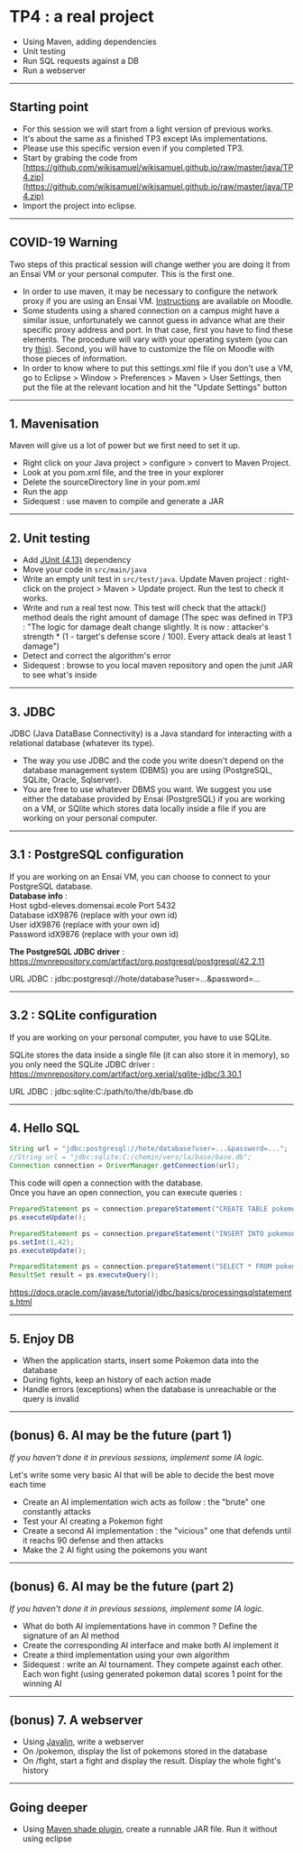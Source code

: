 # TP4 : a real project
<!-- .slide: data-state="no-toc-progress" class="no-toc-progress" -->
* Using Maven, adding dependencies
* Unit testing
* Run SQL requests against a DB
* Run a webserver

----

## Starting point
<!-- .slide: data-state="no-toc-progress" class="no-toc-progress" -->
* For this session we will start from a light version of previous works.
* It's about the same as a finished TP3 except IAs implementations.
* Please use this specific version even if you completed TP3.
* Start by grabing the code from [https://github.com/wikisamuel/wikisamuel.github.io/raw/master/java/TP4.zip](https://github.com/wikisamuel/wikisamuel.github.io/raw/master/java/TP4.zip)   
* Import the project into eclipse.

----

## COVID-19 Warning
<!-- .slide: data-state="no-toc-progress" class="no-toc-progress" -->
Two steps of this practical session will change wether you are doing it from an Ensai VM or your personal computer. This is the first one.

* In order to use maven, it may be necessary to configure the network proxy if you are using an Ensai VM. [Instructions](https://foad-moodle.ensai.fr/course/view.php?id=31) are available on Moodle.
* Some students using a shared connection on a campus might have a similar issue, unfortunately we cannot guess in advance what are their specific proxy address and port. In that case, first you have to find these elements. The procedure will vary with your operating system (you can try [this](https://helpdeskgeek.com/networking/internet-connection-problem-proxy-settings/)). Second, you will have to customize the file on Moodle with those pieces of information.
* In order to know where to put this settings.xml file if you don't use a VM, go to Eclipse > Window > Preferences > Maven > User Settings, then put the file at the relevant location and hit the "Update Settings" button

----

## 1. Mavenisation
<!-- .slide: data-state="no-toc-progress" class="no-toc-progress" -->  
Maven will give us a lot of power but we first need to set it up.  

* Right click on your Java project > configure > convert to Maven Project.
* Look at you pom.xml file, and the tree in your explorer
* Delete the sourceDirectory line in your pom.xml
* Run the app
* Sidequest : use maven to compile and generate a JAR

----

## 2. Unit testing
<!-- .slide: data-state="no-toc-progress" class="no-toc-progress" -->  
* Add [JUnit (4.13)](https://mvnrepository.com/artifact/junit/junit/4.13) dependency
* Move your code in `src/main/java`
* Write an empty unit test in `src/test/java`. Update Maven project : right-click on the project > Maven > Update project. Run the test to check it works.
* Write and run a real test now. This test will check that the attack() method deals the right amount of damage (The spec was defined in TP3 : "The logic for damage dealt change slightly. It is now : attacker's strength * (1 - target's defense score / 100). Every attack deals at least 1 damage")  
* Detect and correct the algorithm's error
* Sidequest : browse to you local maven repository and open the junit JAR to see what's inside

----

## 3. JDBC
<!-- .slide: data-state="no-toc-progress" class="no-toc-progress" -->  
JDBC (Java DataBase Connectivity) is a Java standard for interacting with a relational database (whatever its type).  

* The way you use JDBC and the code you write doesn't depend on the database management system (DBMS) you are using (PostgreSQL, SQLite, Oracle, Sqlserver).  
* You are free to use whatever DBMS you want. We suggest you use either the database provided by Ensai (PostgreSQL) if you are working on a VM, or SQlite which stores data locally inside a file if you are working on your personal computer.

----

## 3.1 : PostgreSQL configuration
<!-- .slide: data-state="no-toc-progress" class="no-toc-progress" -->  
If you are working on an Ensai VM, you can choose to connect to your PostgreSQL database.  
<b>Database info</b> :  
Host sgbd-eleves.domensai.ecole
Port 5432  
Database idX9876 (replace with your own id)  
User idX9876 (replace with your own id)  
Password idX9876 (replace with your own id)  
  
<b>The PostgreSQL JDBC driver</b> :  
https://mvnrepository.com/artifact/org.postgresql/postgresql/42.2.11

URL JDBC : jdbc:postgresql://hote/database?user=...&password=...

----

## 3.2 : SQLite configuration
<!-- .slide: data-state="no-toc-progress" class="no-toc-progress" -->  
If you are working on your personal computer, you have to use SQLite.

SQLite stores the data inside a single file (it can also store it in memory), so you only need the SQLite JDBC driver :  
https://mvnrepository.com/artifact/org.xerial/sqlite-jdbc/3.30.1

URL JDBC : jdbc:sqlite:C:/path/to/the/db/base.db

----

## 4. Hello SQL
<!-- .slide: data-state="no-toc-progress" class="no-toc-progress" -->  
```Java
String url = "jdbc:postgresql://hote/database?user=...&password=...";
//String url = "jdbc:sqlite:C:/chemin/vers/la/base/base.db";
Connection connection = DriverManager.getConnection(url);
```
This code will open a connection with the database.  
Once you have an open connection, you can execute queries :   
```Java
PreparedStatement ps = connection.prepareStatement("CREATE TABLE pokemon(id INT PRIMARY KEY)");
ps.executeUpdate();
```
```Java
PreparedStatement ps = connection.prepareStatement("INSERT INTO pokemon(id) VALUES(?)");
ps.setInt(1,42);
ps.executeUpdate();
```
```Java
PreparedStatement ps = connection.prepareStatement("SELECT * FROM pokemon");
ResultSet result = ps.executeQuery();
```
https://docs.oracle.com/javase/tutorial/jdbc/basics/processingsqlstatements.html

----

## 5. Enjoy DB
<!-- .slide: data-state="no-toc-progress" class="no-toc-progress" -->  
* When the application starts, insert some Pokemon data into the database
* During fights, keep an history of each action made
* Handle errors (exceptions) when the database is unreachable or the query is invalid

----

## (bonus) 6. AI may be the future (part 1)
<!-- .slide: data-state="no-toc-progress" class="no-toc-progress" -->  

_If you haven't done it in previous sessions, implement some IA logic._

Let's write some very basic AI that will be able to decide the best move each time
* Create an AI implementation wich acts as follow : the "brute" one constantly attacks
* Test your AI creating a Pokemon fight
* Create a second AI implementation : the "vicious" one that defends until it reachs 90 defense and then attacks
* Make the 2 AI fight using the pokemons you want

----

## (bonus) 6. AI may be the future (part 2)

_If you haven't done it in previous sessions, implement some IA logic._

* What do both AI implementations have in common ? Define the signature of an AI method
* Create the corresponding AI interface and make both AI implement it
* Create a third implementation using your own algorithm
* Sidequest : write an AI tournament. They compete against each other. Each won fight (using generated pokemon data) scores 1 point for the winning AI


----

## (bonus) 7. A webserver
<!-- .slide: data-state="no-toc-progress" class="no-toc-progress" -->  
* Using [Javalin](https://javalin.io/), write a webserver 
* On /pokemon, display the list of pokemons stored in the database
* On /fight, start a fight and display the result. Display the whole fight's history


----

## Going deeper
<!-- .slide: data-state="no-toc-progress" class="no-toc-progress" --> 
* Using [Maven shade plugin](https://maven.apache.org/plugins/maven-shade-plugin/examples/executable-jar.html), create a runnable JAR file. Run it without using eclipse